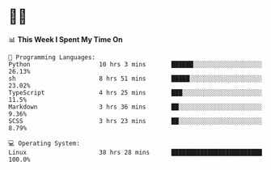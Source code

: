 # 👨‍💻
<!--START_SECTION:waka-->
📊 **This Week I Spent My Time On** 

```text
💬 Programming Languages: 
Python                   10 hrs 3 mins       ██████░░░░░░░░░░░░░░░░░░░   26.13% 
sh                       8 hrs 51 mins       █████░░░░░░░░░░░░░░░░░░░░   23.02% 
TypeScript               4 hrs 25 mins       ███░░░░░░░░░░░░░░░░░░░░░░   11.5% 
Markdown                 3 hrs 36 mins       ██░░░░░░░░░░░░░░░░░░░░░░░   9.36% 
SCSS                     3 hrs 23 mins       ██░░░░░░░░░░░░░░░░░░░░░░░   8.79%

💻 Operating System: 
Linux                    38 hrs 28 mins      █████████████████████████   100.0%

```


<!--END_SECTION:waka-->
